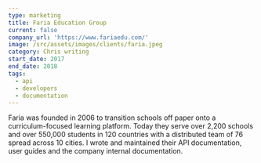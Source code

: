 ```yaml
---
type: marketing
title: Faria Education Group
current: false
company_url: 'https://www.fariaedu.com/'
image: /src/assets/images/clients/faria.jpeg
category: Chris writing
start_date: 2017
end_date: 2018
tags:
  - api
  - developers
  - documentation
---
```


Faria was founded in 2006 to transition schools off paper onto a curriculum-focused learning platform. Today they serve over 2,200 schools and over 550,000 students in 120 countries with a distributed team of 76 spread across 10 cities. I wrote and maintained their API documentation, user guides and the company internal documentation.
